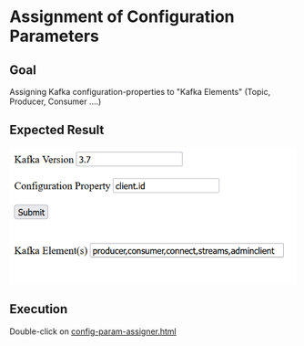 # Assignment of Configuration Parameters

## Goal
Assigning Kafka configuration-properties to "Kafka Elements" (Topic, Producer, Consumer ....)

## Expected Result
![](screenshot.png)

## Execution
Double-click on [config-param-assigner.html](./config-param-assigner.html)
